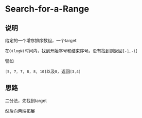 # Search-for-a-Range

## 说明

给定的一个增序排序数组，一个target

在`O(logN)`时间内，找到开始序号和结束序号。没有找到则返回`[-1,-1]`

譬如

`[5, 7, 7, 8, 8, 10]`以及`8`，返回`[3,4]`

## 思路

二分法，先找到target

然后向两端拓展